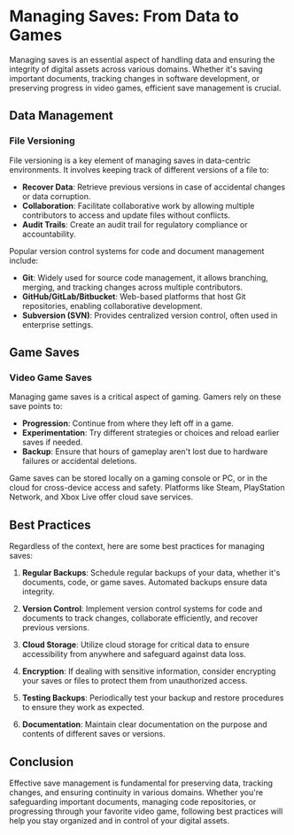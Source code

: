 # Managing Saves: From Data to Games

Managing saves is an essential aspect of handling data and ensuring the integrity of digital assets across various domains. Whether it's saving important documents, tracking changes in software development, or preserving progress in video games, efficient save management is crucial.

## Data Management

### **File Versioning**

File versioning is a key element of managing saves in data-centric environments. It involves keeping track of different versions of a file to:

- **Recover Data**: Retrieve previous versions in case of accidental changes or data corruption.
- **Collaboration**: Facilitate collaborative work by allowing multiple contributors to access and update files without conflicts.
- **Audit Trails**: Create an audit trail for regulatory compliance or accountability.

Popular version control systems for code and document management include:

- **Git**: Widely used for source code management, it allows branching, merging, and tracking changes across multiple contributors.
- **GitHub/GitLab/Bitbucket**: Web-based platforms that host Git repositories, enabling collaborative development.
- **Subversion (SVN)**: Provides centralized version control, often used in enterprise settings.

## Game Saves

### **Video Game Saves**

Managing game saves is a critical aspect of gaming. Gamers rely on these save points to:

- **Progression**: Continue from where they left off in a game.
- **Experimentation**: Try different strategies or choices and reload earlier saves if needed.
- **Backup**: Ensure that hours of gameplay aren't lost due to hardware failures or accidental deletions.

Game saves can be stored locally on a gaming console or PC, or in the cloud for cross-device access and safety. Platforms like Steam, PlayStation Network, and Xbox Live offer cloud save services.

## Best Practices

Regardless of the context, here are some best practices for managing saves:

1. **Regular Backups**: Schedule regular backups of your data, whether it's documents, code, or game saves. Automated backups ensure data integrity.
    
2. **Version Control**: Implement version control systems for code and documents to track changes, collaborate efficiently, and recover previous versions.
    
3. **Cloud Storage**: Utilize cloud storage for critical data to ensure accessibility from anywhere and safeguard against data loss.
    
4. **Encryption**: If dealing with sensitive information, consider encrypting your saves or files to protect them from unauthorized access.
    
5. **Testing Backups**: Periodically test your backup and restore procedures to ensure they work as expected.
    
6. **Documentation**: Maintain clear documentation on the purpose and contents of different saves or versions.
    

## Conclusion

Effective save management is fundamental for preserving data, tracking changes, and ensuring continuity in various domains. Whether you're safeguarding important documents, managing code repositories, or progressing through your favorite video game, following best practices will help you stay organized and in control of your digital assets.